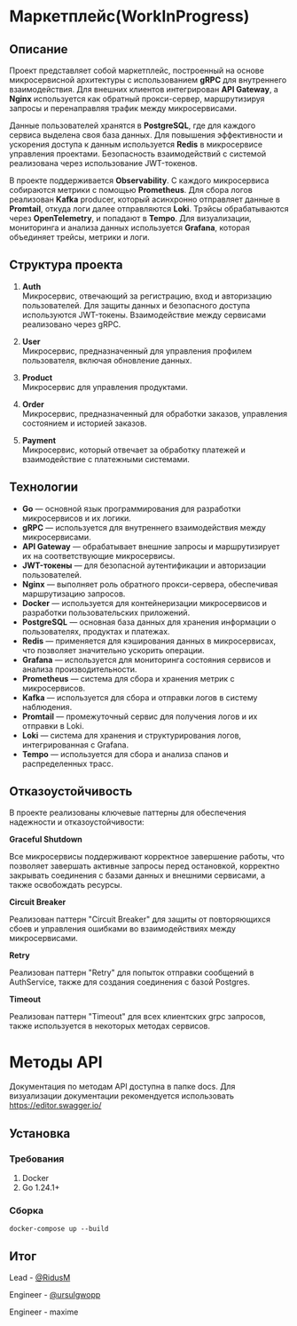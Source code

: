 # Маркетплейс(WorkInProgress)

## Описание

Проект представляет собой маркетплейс, построенный на основе микросервисной архитектуры с использованием **gRPC** для внутреннего взаимодействия. Для внешних клиентов интегрирован **API Gateway**, а **Nginx** используется как обратный прокси-сервер, маршрутизируя запросы и перенаправляя трафик между микросервисами.

Данные пользователей хранятся в **PostgreSQL**, где для каждого сервиса выделена своя база данных. Для повышения эффективности и ускорения доступа к данным используется **Redis** в микросервисе управления проектами. Безопасность взаимодействий с системой реализована через использование JWT-токенов.

В проекте поддерживается **Observability**. С каждого микросервиса собираются метрики с помощью **Prometheus**. Для сбора логов реализован **Kafka** producer, который асинхронно отправляет данные в **Promtail**, откуда логи далее отправляются **Loki**. Трэйсы обрабатываются через **OpenTelemetry**, и попадают в **Tempo**. Для визуализации, мониторинга и анализа данных используется **Grafana**, которая объединяет трейсы, метрики и логи.

## Структура проекта

1. **Auth**  
   Микросервис, отвечающий за регистрацию, вход и авторизацию пользователей. Для защиты данных и безопасного доступа используются JWT-токены. Взаимодействие между сервисами реализовано через gRPC.

2. **User**  
   Микросервис, предназначенный для управления профилем пользователя, включая обновление данных.

3. **Product**  
   Микросервис для управления продуктами.

4. **Order**  
   Микросервис, предназначенный для обработки заказов, управления состоянием и историей заказов.

5. **Payment**  
   Микросервис, который отвечает за обработку платежей и взаимодействие с платежными системами.

## Технологии

- **Go** — основной язык программирования для разработки микросервисов и их логики.
- **gRPC** — используется для внутреннего взаимодействия между микросервисами.
- **API Gateway** — обрабатывает внешние запросы и маршрутизирует их на соответствующие микросервисы.
- **JWT-токены** — для безопасной аутентификации и авторизации пользователей.
- **Nginx** — выполняет роль обратного прокси-сервера, обеспечивая маршрутизацию запросов.
- **Docker** — используется для контейнеризации микросервисов и разработки пользовательских приложений.
- **PostgreSQL** — основная база данных для хранения информации о пользователях, продуктах и платежах.
- **Redis** — применяется для кэширования данных в микросервисах, что позволяет значительно ускорить операции.
- **Grafana** — используется для мониторинга состояния сервисов и анализа производительности.
- **Prometheus** — система для сбора и хранения метрик с микросервисов.
- **Kafka** — используется для сбора и отправки логов в систему наблюдения.
- **Promtail** — промежуточный сервис для получения логов и их отправки в Loki.
- **Loki** — система для хранения и структурирования логов, интегрированная с Grafana.
- **Tempo** — используется для сбора и анализа спанов и распределенных трасс.


## Отказоустойчивость

В проекте реализованы ключевые паттерны для обеспечения надежности и отказоустойчивости:

**Graceful Shutdown**

Все микросервисы поддерживают корректное завершение работы, что позволяет завершать активные запросы перед остановкой, корректно закрывать соединения с базами данных и внешними сервисами, а также освобождать ресурсы.

**Circuit Breaker**

Реализован паттерн "Circuit Breaker" для защиты от повторяющихся сбоев и управления ошибками во взаимодействиях между микросервисами.

**Retry**

Реализован паттерн "Retry" для попыток отправки сообщений в AuthService, также для создания соединения с базой Postgres.

**Timeout**

Реализован паттерн "Timeout" для всех клиентских grpc запросов, также используется в некоторых методах сервисов.

# Методы API

Документация по методам API доступна в папке docs. Для визуализации документации рекомендуется использовать https://editor.swagger.io/

## Установка

### Требования

1. Docker
2. Go 1.24.1+

### Сборка 

```docker-compose up --build```

## Итог 

Lead - [@RidusM](https://t.me/RidusM)

Engineer - [@ursulgwopp](https://t.me/ursulgwopp)

Engineer - maxime
